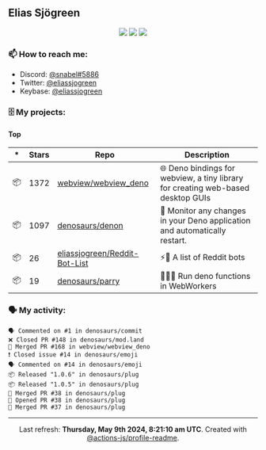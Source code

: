 ## Elias Sjögreen

<p align="center">
  <img src="https://img.shields.io/badge/🎂-dec. 2003-success" />
  <img src="https://img.shields.io/badge/🌎-Stockholm-informational" />
  <img src="https://img.shields.io/badge/👦-He/Him-informational" />
</p>

### 📫 How to reach me:

- Discord: [@snabel#5886](https://discord.com/users/267978757799673866)
- Twitter: [@eliassjogreen](https://twitter.com/eliassjogreen)
- Keybase: [@eliassjogreen](https://keybase.io/eliassjogreen)

### 🗄 My projects:

#### Top
|*|Stars|Repo|Description|
|---|---|---|---|
| 📦 | 1372 | [webview/webview_deno](https://github.com/webview/webview_deno) | 🌐 Deno bindings for webview, a tiny library for creating web-based desktop GUIs |
| 📦 | 1097 | [denosaurs/denon](https://github.com/denosaurs/denon) | 👀 Monitor any changes in your Deno application and automatically restart. |
| 📦 | 26 | [eliassjogreen/Reddit-Bot-List](https://github.com/eliassjogreen/Reddit-Bot-List) | ⚡️🤖 A list of Reddit bots |
| 📦 | 19 | [denosaurs/parry](https://github.com/denosaurs/parry) | 👷🏽‍♂️ Run deno functions in WebWorkers |

### 🗣 My activity:

```
🗣 Commented on #1 in denosaurs/commit
❌ Closed PR #148 in denosaurs/mod.land
🎉 Merged PR #168 in webview/webview_deno
❗️ Closed issue #14 in denosaurs/emoji
🗣 Commented on #14 in denosaurs/emoji
📦 Released "1.0.6" in denosaurs/plug
📦 Released "1.0.5" in denosaurs/plug
🎉 Merged PR #38 in denosaurs/plug
💪 Opened PR #38 in denosaurs/plug
🎉 Merged PR #37 in denosaurs/plug
```

------------
<p align="center">Last refresh: <b>Thursday, May 9th 2024, 8:21:10 am UTC</b>. Created with <a href=https://github.com/marketplace/actions/profile-readme>@actions-js/profile-readme</a>.</p>

